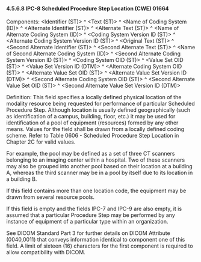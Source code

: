 #### 4.5.6.8 IPC-8 Scheduled Procedure Step Location (CWE) 01664

Components: &lt;Identifier (ST)> ^ &lt;Text (ST)> ^ &lt;Name of Coding System (ID)> ^ &lt;Alternate Identifier (ST)> ^ &lt;Alternate Text (ST)> ^ &lt;Name of Alternate Coding System (ID)> ^ &lt;Coding System Version ID (ST)> ^ &lt;Alternate Coding System Version ID (ST)> ^ &lt;Original Text (ST)> ^ &lt;Second Alternate Identifier (ST)> ^ &lt;Second Alternate Text (ST)> ^ &lt;Name of Second Alternate Coding System (ID)> ^ &lt;Second Alternate Coding System Version ID (ST)> ^ &lt;Coding System OID (ST)> ^ &lt;Value Set OID (ST)> ^ &lt;Value Set Version ID (DTM)> ^ &lt;Alternate Coding System OID (ST)> ^ &lt;Alternate Value Set OID (ST)> ^ &lt;Alternate Value Set Version ID (DTM)> ^ &lt;Second Alternate Coding System OID (ST)> ^ &lt;Second Alternate Value Set OID (ST)> ^ &lt;Second Alternate Value Set Version ID (DTM)>

Definition: This field specifies a locally defined physical location of the modality resource being requested for performance of particular Scheduled Procedure Step. Although location is usually defined geographically (such as identification of a campus, building, floor, etc.) it may be used for identification of a pool of equipment (resources) formed by any other means. Values for the field shall be drawn from a locally defined coding scheme. Refer to Table 0606 - Scheduled Procedure Step Location in Chapter 2C for valid values.

For example, the pool may be defined as a set of three CT scanners belonging to an imaging center within a hospital. Two of these scanners may also be grouped into another pool based on their location at a building A, whereas the third scanner may be in a pool by itself due to its location in a building B.

If this field contains more than one location code, the equipment may be drawn from several resource pools.

If this field is empty and the fields IPC-7 and IPC-9 are also empty, it is assumed that a particular Procedure Step may be performed by any instance of equipment of a particular type within an organization.

See DICOM Standard Part 3 for further details on DICOM Attribute (0040,0011) that conveys information identical to component one of this field. A limit of sixteen (16) characters for the first component is required to allow compatibility with DICOM.
